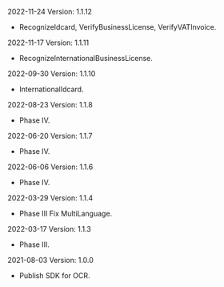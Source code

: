 2022-11-24 Version: 1.1.12
- RecognizeIdcard, VerifyBusinessLicense, VerifyVATInvoice.

2022-11-17 Version: 1.1.11
- RecognizeInternationalBusinessLicense.

2022-09-30 Version: 1.1.10
- InternationalIdcard.

2022-08-23 Version: 1.1.8
- Phase IV.

2022-06-20 Version: 1.1.7
- Phase IV.

2022-06-06 Version: 1.1.6
- Phase IV.

2022-03-29 Version: 1.1.4
- Phase III Fix MultiLanguage.

2022-03-17 Version: 1.1.3
- Phase III.

2021-08-03 Version: 1.0.0
- Publish SDK for OCR.

